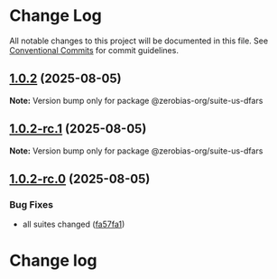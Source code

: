 # Change Log

All notable changes to this project will be documented in this file.
See [Conventional Commits](https://conventionalcommits.org) for commit guidelines.

## [1.0.2](https://github.com/zerobias-org/suite/compare/@zerobias-org/suite-us-dfars@1.0.2-rc.1...@zerobias-org/suite-us-dfars@1.0.2) (2025-08-05)

**Note:** Version bump only for package @zerobias-org/suite-us-dfars





## [1.0.2-rc.1](https://github.com/zerobias-org/suite/compare/@zerobias-org/suite-us-dfars@1.0.2-rc.0...@zerobias-org/suite-us-dfars@1.0.2-rc.1) (2025-08-05)

**Note:** Version bump only for package @zerobias-org/suite-us-dfars





## [1.0.2-rc.0](https://github.com/zerobias-org/suite/compare/@zerobias-org/suite-us-dfars@1.0.1...@zerobias-org/suite-us-dfars@1.0.2-rc.0) (2025-08-05)


### Bug Fixes

* all suites changed ([fa57fa1](https://github.com/zerobias-org/suite/commit/fa57fa1af7628003297df46b2d7740fe95bd2666))





# Change log
